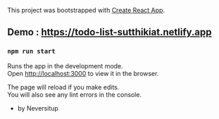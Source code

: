 This project was bootstrapped with [Create React App](https://github.com/facebook/create-react-app).

## Demo : https://todo-list-sutthikiat.netlify.app

### `npm run start`

Runs the app in the development mode.<br />
Open [http://localhost:3000](http://localhost:3000) to view it in the browser.

The page will reload if you make edits.<br />
You will also see any lint errors in the console.

- by Neversitup
